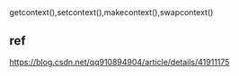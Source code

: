 ##

getcontext(),setcontext(),makecontext(),swapcontext()


## ref

https://blog.csdn.net/qq910894904/article/details/41911175